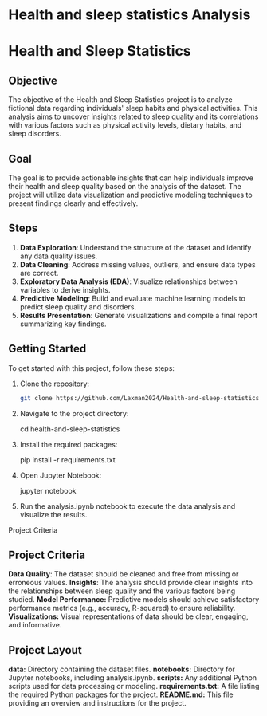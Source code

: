 # Health and sleep statistics Analysis
# Health and Sleep Statistics

## Objective
The objective of the Health and Sleep Statistics project is to analyze fictional data regarding individuals' sleep habits and physical activities. This analysis aims to uncover insights related to sleep quality and its correlations with various factors such as physical activity levels, dietary habits, and sleep disorders.

## Goal
The goal is to provide actionable insights that can help individuals improve their health and sleep quality based on the analysis of the dataset. The project will utilize data visualization and predictive modeling techniques to present findings clearly and effectively.

## Steps
1. **Data Exploration**: Understand the structure of the dataset and identify any data quality issues.
2. **Data Cleaning**: Address missing values, outliers, and ensure data types are correct.
3. **Exploratory Data Analysis (EDA)**: Visualize relationships between variables to derive insights.
4. **Predictive Modeling**: Build and evaluate machine learning models to predict sleep quality and disorders.
5. **Results Presentation**: Generate visualizations and compile a final report summarizing key findings.

## Getting Started
To get started with this project, follow these steps:

1. Clone the repository:
   ```bash
   git clone https://github.com/Laxman2024/Health-and-sleep-statistics.git
2. Navigate to the project directory:

    cd health-and-sleep-statistics
3. Install the required packages:

   pip install -r requirements.txt
4. Open Jupyter Notebook:

     jupyter notebook
 5. Run the analysis.ipynb notebook to execute the data analysis and visualize the results.

Project Criteria    

## Project Criteria
**Data Quality**: The dataset should be cleaned and free from missing or erroneous values.
**Insights**: The analysis should provide clear insights into the relationships between sleep quality and the various factors being studied.
**Model Performance:** Predictive models should achieve satisfactory performance metrics (e.g., accuracy, R-squared) to ensure reliability.
**Visualizations:** Visual representations of data should be clear, engaging, and informative.
## Project Layout
**data:** Directory containing the dataset files.
**notebooks:** Directory for Jupyter notebooks, including analysis.ipynb.
**scripts:** Any additional Python scripts used for data processing or modeling.
**requirements.txt:** A file listing the required Python packages for the project.
**README.md:** This file providing an overview and instructions for the project.